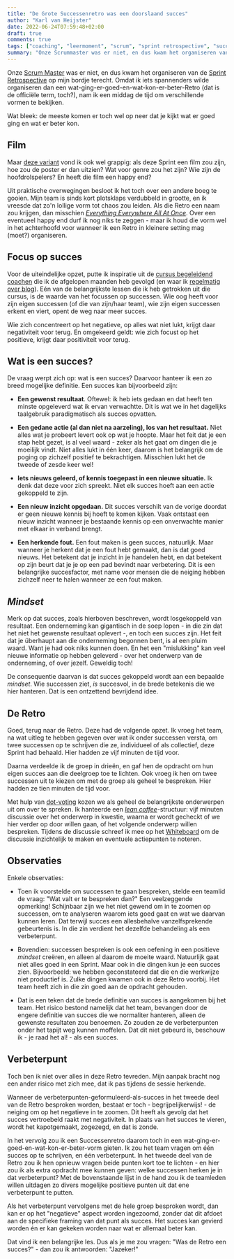 ```yaml
---
title: "De Grote Successenretro was een doorslaand succes"
author: "Karl van Heijster"
date: 2022-06-24T07:59:48+02:00
draft: true
comments: true
tags: ["coaching", "leermoment", "scrum", "sprint retrospective", "succes"]
summary: "Onze Scrummaster was er niet, en dus kwam het organiseren van de Sprint Retrospective op mijn bordje terecht. Omdat ik iets spannenders wilde organiseren dan een wat-ging-er-goed-en-wat-kon-er-beter-Retro (dat is de officiële term, toch?), nam ik een middag de tijd om verschillende vormen te bekijken. Voor de uiteindelijke opzet, putte ik inspiratie uit de cursus begeleidend coachen die ik de afgelopen maanden heb gevolgd. Eén van de belangrijkste lessen die ik heb getrokken uit die cursus, is de waarde van het focussen op successen. Wie oog heeft voor zijn eigen successen (of de successen van zijn/haar team), wie zijn eigen successen erkent en viert, opent de weg naar meer succes."
---
```


Onze [Scrum Master](https://www.scrum.org/resources/what-is-a-scrum-master) was er niet, en dus kwam het organiseren van de [Sprint Retrospective](https://www.scrum.org/resources/what-is-a-sprint-retrospective) op mijn bordje terecht. Omdat ik iets spannenders wilde organiseren dan een wat-ging-er-goed-en-wat-kon-er-beter-Retro (dat is de officiële term, toch?), nam ik een middag de tijd om verschillende vormen te bekijken.


Wat bleek: de meeste komen er toch wel op neer dat je kijkt wat er goed ging en wat er beter kon.


## Film


Maar [deze variant](https://timboretro.com/blog/fun-retrospective-ideas.html) vond ik ook wel grappig: als deze Sprint een film zou zijn, hoe zou de poster er dan uitzien? Wat voor genre zou het zijn? Wie zijn de hoofdrolspelers? En heeft die film een happy end?


Uit praktische overwegingen besloot ik het toch over een andere boeg te gooien. Mijn team is sinds kort plotsklaps verdubbeld in grootte, en ik vreesde dat zo'n lollige vorm tot chaos zou leiden. Als die Retro een naam zou krijgen, dan misschien [*Everything Everywhere All At Once*](https://www.imdb.com/title/tt6710474/). Over een eventueel happy end durf ik nog niks te zeggen - maar ik houd die vorm wel in het achterhoofd voor wanneer ik een Retro in kleinere setting mag (moet?) organiseren.


## Focus op succes


Voor de uiteindelijke opzet, putte ik inspiratie uit de [cursus begeleidend coachen](https://www.windesheim.nl/opleidingen/deeltijd/cursus/basiscursus-coachen-en-coachend-begeleiden) die ik de afgelopen maanden heb gevolgd (en waar ik [regelmatig over blog](https://www.karlvanheijster.com/tags/coaching/)). Eén van de belangrijkste lessen die ik heb getrokken uit die cursus, is de waarde van het focussen op successen. Wie oog heeft voor zijn eigen successen (of die van zijn/haar team), wie zijn eigen successen erkent en viert, opent de weg naar meer succes.


Wie zich concentreert op het negatieve, op alles wat niet lukt, krijgt daar negativiteit voor terug. En omgekeerd geldt: wie zich focust op het positieve, krijgt daar positiviteit voor terug. 


## Wat is een succes?


De vraag werpt zich op: wat is een succes? Daarvoor hanteer ik een zo breed mogelijke definitie. Een succes kan bijvoorbeeld zijn:


- **Een gewenst resultaat**. Oftewel: ik heb iets gedaan en dat heeft ten minste opgeleverd wat ik ervan verwachtte. Dit is wat we in het dagelijks taalgebruik paradigmatisch als succes opvatten.

- **Een gedane actie (al dan niet na aarzeling), los van het resultaat.** Niet alles wat je probeert levert ook op wat je hoopte. Maar het feit dat je een stap hebt gezet, is al veel waard - zeker als het gaat om dingen die je moeilijk vindt. Niet alles lukt in één keer, daarom is het belangrijk om de poging op zichzelf positief te bekrachtigen. Misschien lukt het de tweede of zesde keer wel!

- **Iets nieuws geleerd, of kennis toegepast in een nieuwe situatie.** Ik denk dat deze voor zich spreekt. Niet elk succes hoeft aan een actie gekoppeld te zijn. 

- **Een nieuw inzicht opgedaan.** Dit succes verschilt van de vorige doordat er geen nieuwe kennis bij hoeft te komen kijken. Vaak ontstaat een nieuw inzicht wanneer je bestaande kennis op een onverwachte manier met elkaar in verband brengt. 

- **Een herkende fout.** Een fout maken is geen succes, natuurlijk. Maar wanneer je herkent dat je een fout hebt gemaakt, dan is dat goed nieuws. Het betekent dat je inzicht in je handelen hebt, en dat betekent op zijn beurt dat je je op een pad bevindt naar verbetering. Dit is een belangrijke succesfactor, met name voor mensen die de neiging hebben zichzelf neer te halen wanneer ze een fout maken. 


## *Mindset*


Merk op dat succes, zoals hierboven beschreven, wordt losgekoppeld van resultaat. Een onderneming kan gigantisch in de soep lopen - in die zin dat het niet het gewenste resultaat oplevert -, en toch een succes zijn. Het feit dat je überhaupt aan die onderneming begonnen bent, is al een pluim waard. Want je had ook niks kunnen doen. En het een "mislukking" kan veel nieuwe informatie op hebben geleverd - over het onderwerp van de onderneming, of over jezelf. Geweldig toch!


De consequentie daarvan is dat succes gekoppeld wordt aan een bepaalde *mindset*. Wie successen ziet, *is* succesvol, in de brede betekenis die we hier hanteren. Dat is een ontzettend bevrijdend idee.


## De Retro


Goed, terug naar de Retro. Deze had de volgende opzet. Ik vroeg het team, na wat uitleg te hebben gegeven over wat ik onder successen versta, om twee successen op te schrijven die ze, individueel of als collectief, deze Sprint had behaald. Hier hadden ze vijf minuten de tijd voor.


Daarna verdeelde ik de groep in drieën, en gaf hen de opdracht om hun eigen succes aan die deelgroep toe te lichten. Ook vroeg ik hen om twee successen uit te kiezen om met de groep als geheel te bespreken. Hier hadden ze tien minuten de tijd voor.


Met hulp van [dot-voting](https://en.wikipedia.org/wiki/Dot-voting) kozen we als geheel de belangrijkste onderwerpen uit om over te spreken. Ik hanteerde een [*lean coffee*](https://retromat.org/en/?id=51)-structuur: vijf minuten discussie over het onderwerp in kwestie, waarna er wordt gecheckt of we hier verder op door willen gaan, of het volgende onderwerp willen bespreken. Tijdens de discussie schreef ik mee op het [Whiteboard](https://www.microsoft.com/nl-nl/microsoft-365/microsoft-whiteboard/digital-whiteboard-app) om de discussie inzichtelijk te maken en eventuele actiepunten te noteren.


## Observaties


Enkele observaties:


- Toen ik voorstelde om successen te gaan bespreken, stelde een teamlid de vraag: "Wat valt er te bespreken dan?" Een veelzeggende opmerking! Schijnbaar zijn we het niet gewend om in te zoomen op successen, om te analyseren waarom iets goed gaat en wat we daarvan kunnen leren. Dat terwijl succes een allesbehalve vanzelfsprekende gebeurtenis is. In die zin verdient het dezelfde behandeling als een verbeterpunt. 

- Bovendien: successen bespreken is ook een oefening in een positieve *mindset* creëren, en alleen al daarom de moeite waard. Natuurlijk gaat niet alles goed in een Sprint. Maar ook in die dingen kun je een succes zien. Bijvoorbeeld: we hebben geconstateerd dat die en die werkwijze niet productief is. Zulke dingen kwamen ook in deze Retro voorbij. Het team heeft zich in die zin goed aan de opdracht gehouden.

- Dat is een teken dat de brede definitie van succes is aangekomen bij het team. Het risico bestond namelijk dat het team, bevangen door de engere definitie van succes die we normaliter hanteren, alleen de gewenste resultaten zou benoemen. Zo zouden ze de verbeterpunten onder het tapijt weg kunnen moffelen. Dat dit niet gebeurd is, beschouw ik - je raad het al! - als een succes.


## Verbeterpunt


Toch ben ik niet over alles in deze Retro tevreden. Mijn aanpak bracht nog een ander risico met zich mee, dat ik pas tijdens de sessie herkende. 


Wanneer de verbeterpunten-geformuleerd-als-succes in het tweede deel van de Retro besproken worden, bestaat er toch - begrijpelijkerwijs! - de neiging om op het negatieve in te zoomen. Dit heeft als gevolg dat het succes vertroebeld raakt met negativiteit. In plaats van het succes te vieren, wordt het kapotgemaakt, zogezegd, en dat is zonde. 


In het vervolg zou ik een Successenretro daarom toch in een wat-ging-er-goed-en-wat-kon-er-beter-vorm gieten. Ik zou het team vragen om één succes op te schrijven, en één verbeterpunt. In het tweede deel van de Retro zou ik hen opnieuw vragen beide punten kort toe te lichten - en hier zou ik als extra opdracht mee kunnen geven: welke successen herken je in dat verbeterpunt? Met de bovenstaande lijst in de hand zou ik de teamleden willen uitdagen zo divers mogelijke positieve punten uit dat ene verbeterpunt te putten.


Als het verbeterpunt vervolgens met de hele groep besproken wordt, dan kan er op het "negatieve" aspect worden ingezoomd, zonder dat dit afdoet aan de specifieke framing van dat punt als succes. Het succes kan gevierd worden én er kan gekeken worden naar wat er allemaal beter kan.


Dat vind ik een belangrijke les. Dus als je me zou vragen: "Was de Retro een succes?" - dan zou ik antwoorden: "Jazeker!"
